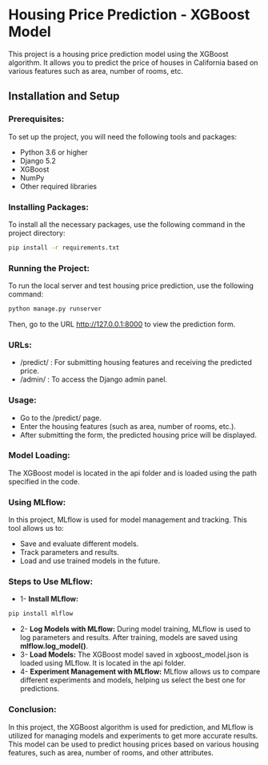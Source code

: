 
# Housing Price Prediction - XGBoost Model

This project is a housing price prediction model using the XGBoost algorithm. It allows you to predict the price of houses in California based on various features such as area, number of rooms, etc.

## Installation and Setup

### Prerequisites:
To set up the project, you will need the following tools and packages:

- Python 3.6 or higher
- Django 5.2
- XGBoost
- NumPy
- Other required libraries

### Installing Packages:
To install all the necessary packages, use the following command in the project directory:

```bash
pip install -r requirements.txt
```

### Running the Project:
To run the local server and test housing price prediction, use the following command:
```bash
python manage.py runserver
```
Then, go to the URL http://127.0.0.1:8000 to view the prediction form.

### URLs:
- /predict/ : For submitting housing features and receiving the predicted price.
- /admin/ : To access the Django admin panel.

### Usage:

- Go to the /predict/ page.
- Enter the housing features (such as area, number of rooms, etc.).
- After submitting the form, the predicted housing price will be displayed.
### Model Loading:

The XGBoost model is located in the api folder and is loaded using the path specified in the code.

### Using MLflow:

In this project, MLflow is used for model management and tracking. This tool allows us to:

- Save and evaluate different models.
- Track parameters and results.
- Load and use trained models in the future.
### Steps to Use MLflow:
- 1-  __Install MLflow:__
```bash
pip install mlflow
```
- 2- __Log Models with MLflow:__
During model training, MLflow is used to log parameters and results. After training, models are saved using __mlflow.log_model()__.
- 3- __Load Models:__
The XGBoost model saved in xgboost_model.json is loaded using MLflow. It is located in the api folder.
- 4- __Experiment Management with MLflow:__
MLflow allows us to compare different experiments and models, helping us select the best one for predictions.
### Conclusion:

In this project, the XGBoost algorithm is used for prediction, and MLflow is utilized for managing models and experiments to get more accurate results. This model can be used to predict housing prices based on various housing features, such as area, number of rooms, and other attributes.

